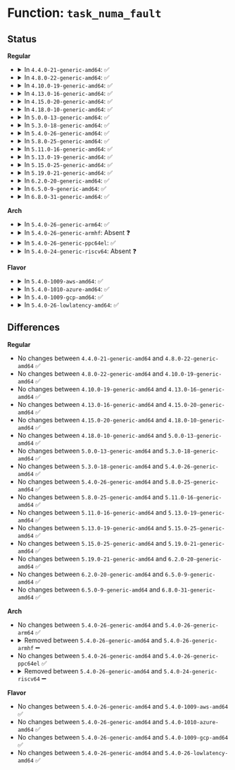 # Function: <code>task_numa_fault</code>

## Status
<b>Regular</b>
<ul>
<li>
<details>
<summary>In <code>4.4.0-21-generic-amd64</code>: ✅</summary>

```c
void task_numa_fault(int last_cpupid, int mem_node, int pages, int flags)
```

```json
{
  "name": "task_numa_fault",
  "collision_type": "Unique Global",
  "inline_type": "No",
  "funcs": [
    {
      "addr": 18446744071579608432,
      "name": "task_numa_fault",
      "external": true,
      "loc": "kernel/sched/fair.c:2081",
      "file": "kernel/sched/fair.c",
      "inline": "seen, unknown",
      "caller_inline": [],
      "caller_func": [
        "mm/memory.c:handle_mm_fault",
        "mm/huge_memory.c:do_huge_pmd_numa_page"
      ]
    }
  ],
  "symbols": [
    {
      "addr": 18446744071579608432,
      "name": "task_numa_fault",
      "section": ".text",
      "bind": "STB_GLOBAL",
      "size": 3386
    }
  ]
}
```
</details>
</li>
<li>
<details>
<summary>In <code>4.8.0-22-generic-amd64</code>: ✅</summary>

```c
void task_numa_fault(int last_cpupid, int mem_node, int pages, int flags)
```

```json
{
  "name": "task_numa_fault",
  "collision_type": "Unique Global",
  "inline_type": "No",
  "funcs": [
    {
      "addr": 18446744071579621840,
      "name": "task_numa_fault",
      "external": true,
      "loc": "kernel/sched/fair.c:2194",
      "file": "kernel/sched/fair.c",
      "inline": "seen, unknown",
      "caller_inline": [],
      "caller_func": [
        "mm/memory.c:handle_mm_fault",
        "mm/huge_memory.c:do_huge_pmd_numa_page"
      ]
    }
  ],
  "symbols": [
    {
      "addr": 18446744071579621840,
      "name": "task_numa_fault",
      "section": ".text",
      "bind": "STB_GLOBAL",
      "size": 3431
    }
  ]
}
```
</details>
</li>
<li>
<details>
<summary>In <code>4.10.0-19-generic-amd64</code>: ✅</summary>

```c
void task_numa_fault(int last_cpupid, int mem_node, int pages, int flags)
```

```json
{
  "name": "task_numa_fault",
  "collision_type": "Unique Global",
  "inline_type": "No",
  "funcs": [
    {
      "addr": 18446744071579643696,
      "name": "task_numa_fault",
      "external": true,
      "loc": "kernel/sched/fair.c:2326",
      "file": "kernel/sched/fair.c",
      "inline": "seen, unknown",
      "caller_inline": [],
      "caller_func": [
        "mm/memory.c:handle_mm_fault",
        "mm/huge_memory.c:do_huge_pmd_numa_page"
      ]
    }
  ],
  "symbols": [
    {
      "addr": 18446744071579643696,
      "name": "task_numa_fault",
      "section": ".text",
      "bind": "STB_GLOBAL",
      "size": 2793
    }
  ]
}
```
</details>
</li>
<li>
<details>
<summary>In <code>4.13.0-16-generic-amd64</code>: ✅</summary>

```c
void task_numa_fault(int last_cpupid, int mem_node, int pages, int flags)
```

```json
{
  "name": "task_numa_fault",
  "collision_type": "Unique Global",
  "inline_type": "No",
  "funcs": [
    {
      "addr": 18446744071579622416,
      "name": "task_numa_fault",
      "external": true,
      "loc": "kernel/sched/fair.c:2322",
      "file": "kernel/sched/fair.c",
      "inline": "seen, unknown",
      "caller_inline": [],
      "caller_func": [
        "mm/memory.c:__handle_mm_fault",
        "mm/huge_memory.c:do_huge_pmd_numa_page"
      ]
    }
  ],
  "symbols": [
    {
      "addr": 18446744071579622416,
      "name": "task_numa_fault",
      "section": ".text",
      "bind": "STB_GLOBAL",
      "size": 2611
    }
  ]
}
```
</details>
</li>
<li>
<details>
<summary>In <code>4.15.0-20-generic-amd64</code>: ✅</summary>

```c
void task_numa_fault(int last_cpupid, int mem_node, int pages, int flags)
```

```json
{
  "name": "task_numa_fault",
  "collision_type": "Unique Global",
  "inline_type": "No",
  "funcs": [
    {
      "addr": 18446744071579654400,
      "name": "task_numa_fault",
      "external": true,
      "loc": "kernel/sched/fair.c:2374",
      "file": "kernel/sched/fair.c",
      "inline": "seen, unknown",
      "caller_inline": [],
      "caller_func": [
        "mm/memory.c:handle_pte_fault",
        "mm/huge_memory.c:do_huge_pmd_numa_page"
      ]
    }
  ],
  "symbols": [
    {
      "addr": 18446744071579654400,
      "name": "task_numa_fault",
      "section": ".text",
      "bind": "STB_GLOBAL",
      "size": 2596
    }
  ]
}
```
</details>
</li>
<li>
<details>
<summary>In <code>4.18.0-10-generic-amd64</code>: ✅</summary>

```c
void task_numa_fault(int last_cpupid, int mem_node, int pages, int flags)
```

```json
{
  "name": "task_numa_fault",
  "collision_type": "Unique Global",
  "inline_type": "No",
  "funcs": [
    {
      "addr": 18446744071579685552,
      "name": "task_numa_fault",
      "external": true,
      "loc": "kernel/sched/fair.c:2402",
      "file": "kernel/sched/fair.c",
      "inline": "seen, unknown",
      "caller_inline": [],
      "caller_func": [
        "mm/memory.c:handle_pte_fault",
        "mm/huge_memory.c:do_huge_pmd_numa_page"
      ]
    }
  ],
  "symbols": [
    {
      "addr": 18446744071579685552,
      "name": "task_numa_fault",
      "section": ".text",
      "bind": "STB_GLOBAL",
      "size": 2683
    }
  ]
}
```
</details>
</li>
<li>
<details>
<summary>In <code>5.0.0-13-generic-amd64</code>: ✅</summary>

```c
void task_numa_fault(int last_cpupid, int mem_node, int pages, int flags)
```

```json
{
  "name": "task_numa_fault",
  "collision_type": "Unique Global",
  "inline_type": "No",
  "funcs": [
    {
      "addr": 18446744071579720880,
      "name": "task_numa_fault",
      "external": true,
      "loc": "kernel/sched/fair.c:2348",
      "file": "kernel/sched/fair.c",
      "inline": "seen, unknown",
      "caller_inline": [],
      "caller_func": [
        "mm/memory.c:__handle_mm_fault",
        "mm/huge_memory.c:do_huge_pmd_numa_page"
      ]
    }
  ],
  "symbols": [
    {
      "addr": 18446744071579720880,
      "name": "task_numa_fault",
      "section": ".text",
      "bind": "STB_GLOBAL",
      "size": 5049
    }
  ]
}
```
</details>
</li>
<li>
<details>
<summary>In <code>5.3.0-18-generic-amd64</code>: ✅</summary>

```c
void task_numa_fault(int last_cpupid, int mem_node, int pages, int flags)
```

```json
{
  "name": "task_numa_fault",
  "collision_type": "Unique Global",
  "inline_type": "No",
  "funcs": [
    {
      "addr": 18446744071579756448,
      "name": "task_numa_fault",
      "external": true,
      "loc": "kernel/sched/fair.c:2436",
      "file": "kernel/sched/fair.c",
      "inline": "seen, unknown",
      "caller_inline": [],
      "caller_func": [
        "mm/memory.c:do_numa_page",
        "mm/huge_memory.c:do_huge_pmd_numa_page"
      ]
    }
  ],
  "symbols": [
    {
      "addr": 18446744071579756448,
      "name": "task_numa_fault",
      "section": ".text",
      "bind": "STB_GLOBAL",
      "size": 1441
    }
  ]
}
```
</details>
</li>
<li>
<details>
<summary>In <code>5.4.0-26-generic-amd64</code>: ✅</summary>

```c
void task_numa_fault(int last_cpupid, int mem_node, int pages, int flags)
```

```json
{
  "name": "task_numa_fault",
  "collision_type": "Unique Global",
  "inline_type": "No",
  "funcs": [
    {
      "addr": 18446744071579798768,
      "name": "task_numa_fault",
      "external": true,
      "loc": "kernel/sched/fair.c:2394",
      "file": "kernel/sched/fair.c",
      "inline": "seen, unknown",
      "caller_inline": [],
      "caller_func": [
        "mm/memory.c:do_numa_page",
        "mm/huge_memory.c:do_huge_pmd_numa_page"
      ]
    }
  ],
  "symbols": [
    {
      "addr": 18446744071579798768,
      "name": "task_numa_fault",
      "section": ".text",
      "bind": "STB_GLOBAL",
      "size": 1441
    }
  ]
}
```
</details>
</li>
<li>
<details>
<summary>In <code>5.8.0-25-generic-amd64</code>: ✅</summary>

```c
void task_numa_fault(int last_cpupid, int mem_node, int pages, int flags)
```

```json
{
  "name": "task_numa_fault",
  "collision_type": "Unique Global",
  "inline_type": "No",
  "funcs": [
    {
      "addr": 18446744071579841776,
      "name": "task_numa_fault",
      "external": true,
      "loc": "kernel/sched/fair.c:2623",
      "file": "kernel/sched/fair.c",
      "inline": "seen, unknown",
      "caller_inline": [],
      "caller_func": [
        "mm/memory.c:do_numa_page",
        "mm/huge_memory.c:do_huge_pmd_numa_page"
      ]
    }
  ],
  "symbols": [
    {
      "addr": 18446744071579841776,
      "name": "task_numa_fault",
      "section": ".text",
      "bind": "STB_GLOBAL",
      "size": 796
    }
  ]
}
```
</details>
</li>
<li>
<details>
<summary>In <code>5.11.0-16-generic-amd64</code>: ✅</summary>

```c
void task_numa_fault(int last_cpupid, int mem_node, int pages, int flags)
```

```json
{
  "name": "task_numa_fault",
  "collision_type": "Unique Global",
  "inline_type": "No",
  "funcs": [
    {
      "addr": 18446744071579834160,
      "name": "task_numa_fault",
      "external": true,
      "loc": "kernel/sched/fair.c:2637",
      "file": "kernel/sched/fair.c",
      "inline": "seen, unknown",
      "caller_inline": [],
      "caller_func": [
        "mm/memory.c:do_numa_page",
        "mm/huge_memory.c:do_huge_pmd_numa_page"
      ]
    }
  ],
  "symbols": [
    {
      "addr": 18446744071579834160,
      "name": "task_numa_fault",
      "section": ".text",
      "bind": "STB_GLOBAL",
      "size": 796
    }
  ]
}
```
</details>
</li>
<li>
<details>
<summary>In <code>5.13.0-19-generic-amd64</code>: ✅</summary>

```c
void task_numa_fault(int last_cpupid, int mem_node, int pages, int flags)
```

```json
{
  "name": "task_numa_fault",
  "collision_type": "Unique Global",
  "inline_type": "No",
  "funcs": [
    {
      "addr": 18446744071579843104,
      "name": "task_numa_fault",
      "external": true,
      "loc": "kernel/sched/fair.c:2634",
      "file": "kernel/sched/fair.c",
      "inline": "seen, unknown",
      "caller_inline": [],
      "caller_func": [
        "mm/memory.c:do_numa_page",
        "mm/huge_memory.c:do_huge_pmd_numa_page"
      ]
    }
  ],
  "symbols": [
    {
      "addr": 18446744071579843104,
      "name": "task_numa_fault",
      "section": ".text",
      "bind": "STB_GLOBAL",
      "size": 784
    }
  ]
}
```
</details>
</li>
<li>
<details>
<summary>In <code>5.15.0-25-generic-amd64</code>: ✅</summary>

```c
void task_numa_fault(int last_cpupid, int mem_node, int pages, int flags)
```

```json
{
  "name": "task_numa_fault",
  "collision_type": "Unique Global",
  "inline_type": "No",
  "funcs": [
    {
      "addr": 18446744071579947712,
      "name": "task_numa_fault",
      "external": true,
      "loc": "kernel/sched/fair.c:2623",
      "file": "kernel/sched/fair.c",
      "inline": "seen, unknown",
      "caller_inline": [],
      "caller_func": [
        "mm/memory.c:do_numa_page",
        "mm/huge_memory.c:do_huge_pmd_numa_page"
      ]
    }
  ],
  "symbols": [
    {
      "addr": 18446744071579947712,
      "name": "task_numa_fault",
      "section": ".text",
      "bind": "STB_GLOBAL",
      "size": 893
    }
  ]
}
```
</details>
</li>
<li>
<details>
<summary>In <code>5.19.0-21-generic-amd64</code>: ✅</summary>

```c
void task_numa_fault(int last_cpupid, int mem_node, int pages, int flags)
```

```json
{
  "name": "task_numa_fault",
  "collision_type": "Unique Global",
  "inline_type": "No",
  "funcs": [
    {
      "addr": 18446744071580061376,
      "name": "task_numa_fault",
      "external": true,
      "loc": "kernel/sched/fair.c:2641",
      "file": "kernel/sched/fair.c",
      "inline": "seen, unknown",
      "caller_inline": [],
      "caller_func": [
        "mm/memory.c:do_numa_page",
        "mm/huge_memory.c:do_huge_pmd_numa_page"
      ]
    }
  ],
  "symbols": [
    {
      "addr": 18446744071580061376,
      "name": "task_numa_fault",
      "section": ".text",
      "bind": "STB_GLOBAL",
      "size": 937
    }
  ]
}
```
</details>
</li>
<li>
<details>
<summary>In <code>6.2.0-20-generic-amd64</code>: ✅</summary>

```c
void task_numa_fault(int last_cpupid, int mem_node, int pages, int flags)
```

```json
{
  "name": "task_numa_fault",
  "collision_type": "Unique Global",
  "inline_type": "No",
  "funcs": [
    {
      "addr": 18446744071580231952,
      "name": "task_numa_fault",
      "external": true,
      "loc": "kernel/sched/fair.c:2836",
      "file": "kernel/sched/fair.c",
      "inline": "seen, unknown",
      "caller_inline": [],
      "caller_func": [
        "mm/memory.c:do_numa_page",
        "mm/huge_memory.c:do_huge_pmd_numa_page"
      ]
    }
  ],
  "symbols": [
    {
      "addr": 18446744071580231952,
      "name": "task_numa_fault",
      "section": ".text",
      "bind": "STB_GLOBAL",
      "size": 983
    }
  ]
}
```
</details>
</li>
<li>
<details>
<summary>In <code>6.5.0-9-generic-amd64</code>: ✅</summary>

```c
void task_numa_fault(int last_cpupid, int mem_node, int pages, int flags)
```

```json
{
  "name": "task_numa_fault",
  "collision_type": "Unique Global",
  "inline_type": "No",
  "funcs": [
    {
      "addr": 18446744071580295600,
      "name": "task_numa_fault",
      "external": true,
      "loc": "kernel/sched/fair.c:2836",
      "file": "kernel/sched/fair.c",
      "inline": "seen, unknown",
      "caller_inline": [],
      "caller_func": [
        "mm/memory.c:do_numa_page",
        "mm/huge_memory.c:do_huge_pmd_numa_page"
      ]
    }
  ],
  "symbols": [
    {
      "addr": 18446744071580295600,
      "name": "task_numa_fault",
      "section": ".text",
      "bind": "STB_GLOBAL",
      "size": 1006
    }
  ]
}
```
</details>
</li>
<li>
<details>
<summary>In <code>6.8.0-31-generic-amd64</code>: ✅</summary>

```c
void task_numa_fault(int last_cpupid, int mem_node, int pages, int flags)
```

```json
{
  "name": "task_numa_fault",
  "collision_type": "Unique Global",
  "inline_type": "No",
  "funcs": [
    {
      "addr": 18446744071580347520,
      "name": "task_numa_fault",
      "external": true,
      "loc": "kernel/sched/fair.c:3065",
      "file": "kernel/sched/fair.c",
      "inline": "seen, unknown",
      "caller_inline": [],
      "caller_func": [
        "mm/memory.c:do_numa_page",
        "mm/huge_memory.c:do_huge_pmd_numa_page"
      ]
    }
  ],
  "symbols": [
    {
      "addr": 18446744071580347520,
      "name": "task_numa_fault",
      "section": ".text",
      "bind": "STB_GLOBAL",
      "size": 1006
    }
  ]
}
```
</details>
</li>
</ul>
<b>Arch</b>
<ul>
<li>
<details>
<summary>In <code>5.4.0-26-generic-arm64</code>: ✅</summary>

```c
void task_numa_fault(int last_cpupid, int mem_node, int pages, int flags)
```

```json
{
  "name": "task_numa_fault",
  "collision_type": "Unique Global",
  "inline_type": "No",
  "funcs": [
    {
      "addr": 18446603336490978360,
      "name": "task_numa_fault",
      "external": true,
      "loc": "kernel/sched/fair.c:2394",
      "file": "kernel/sched/fair.c",
      "inline": "seen, unknown",
      "caller_inline": [],
      "caller_func": [
        "mm/memory.c:__handle_mm_fault",
        "mm/huge_memory.c:do_huge_pmd_numa_page"
      ]
    }
  ],
  "symbols": [
    {
      "addr": 18446603336490978360,
      "name": "task_numa_fault",
      "section": ".text",
      "bind": "STB_GLOBAL",
      "size": 1404
    }
  ]
}
```
</details>
</li>
<li>
<details>
<summary>In <code>5.4.0-26-generic-armhf</code>: Absent ❓</summary>

```json
{
  "name": "task_numa_fault",
  "collision_type": "Unique Static",
  "inline_type": "Full",
  "funcs": [
    {
      "addr": 0,
      "name": "task_numa_fault",
      "external": false,
      "loc": "include/linux/sched/numa_balancing.h:26",
      "file": "mm/memory.c",
      "inline": "declared, inlined",
      "caller_inline": [],
      "caller_func": []
    }
  ],
  "symbols": []
}
```
</details>
</li>
<li>
<details>
<summary>In <code>5.4.0-26-generic-ppc64el</code>: ✅</summary>

```c
void task_numa_fault(int last_cpupid, int mem_node, int pages, int flags)
```

```json
{
  "name": "task_numa_fault",
  "collision_type": "Unique Global",
  "inline_type": "No",
  "funcs": [
    {
      "addr": 13835058055283844960,
      "name": "task_numa_fault",
      "external": true,
      "loc": "kernel/sched/fair.c:2394",
      "file": "kernel/sched/fair.c",
      "inline": "seen, unknown",
      "caller_inline": [],
      "caller_func": [
        "mm/memory.c:do_numa_page",
        "mm/huge_memory.c:do_huge_pmd_numa_page"
      ]
    }
  ],
  "symbols": [
    {
      "addr": 13835058055283844960,
      "name": "task_numa_fault",
      "section": ".text",
      "bind": "STB_GLOBAL",
      "size": 2008
    }
  ]
}
```
</details>
</li>
<li>
<details>
<summary>In <code>5.4.0-24-generic-riscv64</code>: Absent ❓</summary>

```json
{
  "name": "task_numa_fault",
  "collision_type": "Unique Static",
  "inline_type": "Full",
  "funcs": [
    {
      "addr": 0,
      "name": "task_numa_fault",
      "external": false,
      "loc": "include/linux/sched/numa_balancing.h:26",
      "file": "mm/memory.c",
      "inline": "declared, inlined",
      "caller_inline": [],
      "caller_func": []
    }
  ],
  "symbols": []
}
```
</details>
</li>
</ul>
<b>Flavor</b>
<ul>
<li>
<details>
<summary>In <code>5.4.0-1009-aws-amd64</code>: ✅</summary>

```c
void task_numa_fault(int last_cpupid, int mem_node, int pages, int flags)
```

```json
{
  "name": "task_numa_fault",
  "collision_type": "Unique Global",
  "inline_type": "No",
  "funcs": [
    {
      "addr": 18446744071579774624,
      "name": "task_numa_fault",
      "external": true,
      "loc": "kernel/sched/fair.c:2394",
      "file": "kernel/sched/fair.c",
      "inline": "seen, unknown",
      "caller_inline": [],
      "caller_func": [
        "mm/memory.c:do_numa_page",
        "mm/huge_memory.c:do_huge_pmd_numa_page"
      ]
    }
  ],
  "symbols": [
    {
      "addr": 18446744071579774624,
      "name": "task_numa_fault",
      "section": ".text",
      "bind": "STB_GLOBAL",
      "size": 1441
    }
  ]
}
```
</details>
</li>
<li>
<details>
<summary>In <code>5.4.0-1010-azure-amd64</code>: ✅</summary>

```c
void task_numa_fault(int last_cpupid, int mem_node, int pages, int flags)
```

```json
{
  "name": "task_numa_fault",
  "collision_type": "Unique Global",
  "inline_type": "No",
  "funcs": [
    {
      "addr": 18446744071579705264,
      "name": "task_numa_fault",
      "external": true,
      "loc": "kernel/sched/fair.c:2394",
      "file": "kernel/sched/fair.c",
      "inline": "seen, unknown",
      "caller_inline": [],
      "caller_func": [
        "mm/memory.c:__handle_mm_fault",
        "mm/huge_memory.c:do_huge_pmd_numa_page"
      ]
    }
  ],
  "symbols": [
    {
      "addr": 18446744071579705264,
      "name": "task_numa_fault",
      "section": ".text",
      "bind": "STB_GLOBAL",
      "size": 1430
    }
  ]
}
```
</details>
</li>
<li>
<details>
<summary>In <code>5.4.0-1009-gcp-amd64</code>: ✅</summary>

```c
void task_numa_fault(int last_cpupid, int mem_node, int pages, int flags)
```

```json
{
  "name": "task_numa_fault",
  "collision_type": "Unique Global",
  "inline_type": "No",
  "funcs": [
    {
      "addr": 18446744071579759136,
      "name": "task_numa_fault",
      "external": true,
      "loc": "kernel/sched/fair.c:2394",
      "file": "kernel/sched/fair.c",
      "inline": "seen, unknown",
      "caller_inline": [],
      "caller_func": [
        "mm/memory.c:do_numa_page",
        "mm/huge_memory.c:do_huge_pmd_numa_page"
      ]
    }
  ],
  "symbols": [
    {
      "addr": 18446744071579759136,
      "name": "task_numa_fault",
      "section": ".text",
      "bind": "STB_GLOBAL",
      "size": 1441
    }
  ]
}
```
</details>
</li>
<li>
<details>
<summary>In <code>5.4.0-26-lowlatency-amd64</code>: ✅</summary>

```c
void task_numa_fault(int last_cpupid, int mem_node, int pages, int flags)
```

```json
{
  "name": "task_numa_fault",
  "collision_type": "Unique Global",
  "inline_type": "No",
  "funcs": [
    {
      "addr": 18446744071579807072,
      "name": "task_numa_fault",
      "external": true,
      "loc": "kernel/sched/fair.c:2394",
      "file": "kernel/sched/fair.c",
      "inline": "seen, unknown",
      "caller_inline": [],
      "caller_func": [
        "mm/memory.c:do_numa_page",
        "mm/huge_memory.c:do_huge_pmd_numa_page"
      ]
    }
  ],
  "symbols": [
    {
      "addr": 18446744071579807072,
      "name": "task_numa_fault",
      "section": ".text",
      "bind": "STB_GLOBAL",
      "size": 1595
    }
  ]
}
```
</details>
</li>
</ul>

## Differences
<b>Regular</b>
<ul>
<li>
No changes between <code>4.4.0-21-generic-amd64</code> and <code>4.8.0-22-generic-amd64</code> ✅
</li>
<li>
No changes between <code>4.8.0-22-generic-amd64</code> and <code>4.10.0-19-generic-amd64</code> ✅
</li>
<li>
No changes between <code>4.10.0-19-generic-amd64</code> and <code>4.13.0-16-generic-amd64</code> ✅
</li>
<li>
No changes between <code>4.13.0-16-generic-amd64</code> and <code>4.15.0-20-generic-amd64</code> ✅
</li>
<li>
No changes between <code>4.15.0-20-generic-amd64</code> and <code>4.18.0-10-generic-amd64</code> ✅
</li>
<li>
No changes between <code>4.18.0-10-generic-amd64</code> and <code>5.0.0-13-generic-amd64</code> ✅
</li>
<li>
No changes between <code>5.0.0-13-generic-amd64</code> and <code>5.3.0-18-generic-amd64</code> ✅
</li>
<li>
No changes between <code>5.3.0-18-generic-amd64</code> and <code>5.4.0-26-generic-amd64</code> ✅
</li>
<li>
No changes between <code>5.4.0-26-generic-amd64</code> and <code>5.8.0-25-generic-amd64</code> ✅
</li>
<li>
No changes between <code>5.8.0-25-generic-amd64</code> and <code>5.11.0-16-generic-amd64</code> ✅
</li>
<li>
No changes between <code>5.11.0-16-generic-amd64</code> and <code>5.13.0-19-generic-amd64</code> ✅
</li>
<li>
No changes between <code>5.13.0-19-generic-amd64</code> and <code>5.15.0-25-generic-amd64</code> ✅
</li>
<li>
No changes between <code>5.15.0-25-generic-amd64</code> and <code>5.19.0-21-generic-amd64</code> ✅
</li>
<li>
No changes between <code>5.19.0-21-generic-amd64</code> and <code>6.2.0-20-generic-amd64</code> ✅
</li>
<li>
No changes between <code>6.2.0-20-generic-amd64</code> and <code>6.5.0-9-generic-amd64</code> ✅
</li>
<li>
No changes between <code>6.5.0-9-generic-amd64</code> and <code>6.8.0-31-generic-amd64</code> ✅
</li>
</ul>
<b>Arch</b>
<ul>
<li>
No changes between <code>5.4.0-26-generic-amd64</code> and <code>5.4.0-26-generic-arm64</code> ✅
</li>
<li>
<details>
<summary>Removed between <code>5.4.0-26-generic-amd64</code> and <code>5.4.0-26-generic-armhf</code> ➖</summary>

```c
void task_numa_fault(int last_cpupid, int mem_node, int pages, int flags)
```
</details>
</li>
<li>
No changes between <code>5.4.0-26-generic-amd64</code> and <code>5.4.0-26-generic-ppc64el</code> ✅
</li>
<li>
<details>
<summary>Removed between <code>5.4.0-26-generic-amd64</code> and <code>5.4.0-24-generic-riscv64</code> ➖</summary>

```c
void task_numa_fault(int last_cpupid, int mem_node, int pages, int flags)
```
</details>
</li>
</ul>
<b>Flavor</b>
<ul>
<li>
No changes between <code>5.4.0-26-generic-amd64</code> and <code>5.4.0-1009-aws-amd64</code> ✅
</li>
<li>
No changes between <code>5.4.0-26-generic-amd64</code> and <code>5.4.0-1010-azure-amd64</code> ✅
</li>
<li>
No changes between <code>5.4.0-26-generic-amd64</code> and <code>5.4.0-1009-gcp-amd64</code> ✅
</li>
<li>
No changes between <code>5.4.0-26-generic-amd64</code> and <code>5.4.0-26-lowlatency-amd64</code> ✅
</li>
</ul>
